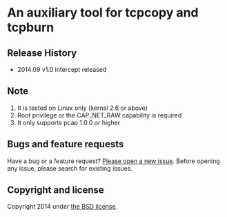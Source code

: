 # An auxiliary tool for tcpcopy and tcpburn 

## Release History
+ 2014.09  v1.0    intercept released

## Note
1. It is tested on Linux only (kernal 2.6 or above)
2. Root privilege or the CAP_NET_RAW capability is required
3. It only supports pcap 1.0.0 or higher

## Bugs and feature requests
Have a bug or a feature request? [Please open a new issue](https://github.com/session-replay-tools/intercept/issues). Before opening any issue, please search for existing issues.


## Copyright and license

Copyright 2014 under [the BSD license](LICENSE).
